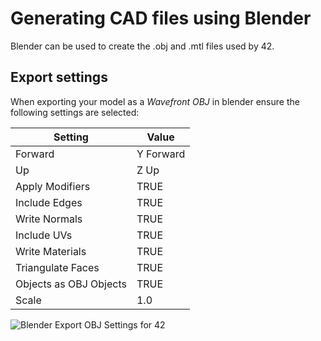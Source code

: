 # Generating CAD files using Blender

Blender can be used to create the .obj and .mtl files used by 42. 

## Export settings 

When exporting your model as a _Wavefront OBJ_ in blender ensure the following settings are selected:

Setting  |  Value
--|--
Forward  |  Y Forward
Up  |  Z Up
Apply Modifiers  |  TRUE
Include Edges |  TRUE
Write Normals  |  TRUE
Include UVs |  TRUE
Write Materials  | TRUE 
Triangulate Faces |  TRUE
Objects as OBJ Objects | TRUE 
Scale  |  1.0 


![Blender Export OBJ Settings for 42](/Model/Images/BlenderOBJExportSettingsFor42.png)